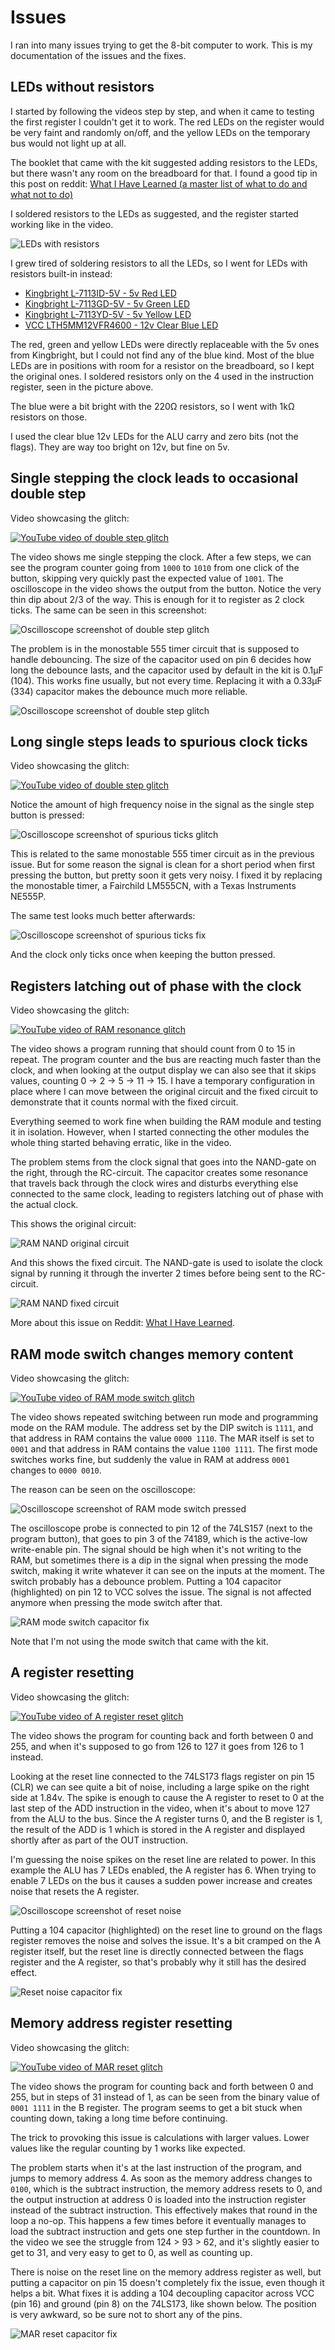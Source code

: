 # Issues

I ran into many issues trying to get the 8-bit computer to work. This is my documentation of the issues and the fixes.


## LEDs without resistors

I started by following the videos step by step, and when it came to testing the first register I couldn't get it to work. The red LEDs on the register would be very faint and randomly on/off, and the yellow LEDs on the temporary bus would not light up at all.

The booklet that came with the kit suggested adding resistors to the LEDs, but there wasn't any room on the breadboard for that. I found a good tip in this post on reddit: [What I Have Learned (a master list of what to do and what not to do)](https://www.reddit.com/r/beneater/comments/dskbug/what_i_have_learned_a_master_list_of_what_to_do/)

I soldered resistors to the LEDs as suggested, and the register started working like in the video.

![LEDs with resistors](resources/leds_with_resistors.jpg)

I grew tired of soldering resistors to all the LEDs, so I went for LEDs with resistors built-in instead:

* [Kingbright L-7113ID-5V - 5v Red LED](https://no.rs-online.com/web/p/leds/8609709/)
* [Kingbright L-7113GD-5V - 5v Green LED](https://no.rs-online.com/web/p/leds/8609696/)
* [Kingbright L-7113YD-5V - 5v Yellow LED](https://no.rs-online.com/web/p/leds/8609712/)
* [VCC LTH5MM12VFR4600 - 12v Clear Blue LED](https://www.digikey.no/product-detail/en/visual-communications-company-vcc/LTH5MM12VFR4600/LTH5MM12VFR4600-ND/6691221)

The red, green and yellow LEDs were directly replaceable with the 5v ones from Kingbright, but I could not find any of the blue kind. Most of the blue LEDs are in positions with room for a resistor on the breadboard, so I kept the original ones. I soldered resistors only on the 4 used in the instruction register, seen in the picture above.

The blue were a bit bright with the 220Ω resistors, so I went with 1kΩ resistors on those.

I used the clear blue 12v LEDs for the ALU carry and zero bits (not the flags). They are way too bright on 12v, but fine on 5v.


## Single stepping the clock leads to occasional double step

Video showcasing the glitch:

[![YouTube video of double step glitch](resources/yt-double-step-glitch-thumb.png)](https://www.youtube.com/watch?v=wE0VCkTokac "Click to play")

The video shows me single stepping the clock. After a few steps, we can see the program counter going from `1000` to `1010` from one click of the button, skipping very quickly past the expected value of `1001`. The oscilloscope in the video shows the output from the button. Notice the very thin dip about 2/3 of the way. This is enough for it to register as 2 clock ticks. The same can be seen in this screenshot:

![Oscilloscope screenshot of double step glitch](resources/clock_double_step.png)

The problem is in the monostable 555 timer circuit that is supposed to handle debouncing. The size of the capacitor used on pin 6 decides how long the debounce lasts, and the capacitor used by default in the kit is 0.1μF (104). This works fine usually, but not every time. Replacing it with a 0.33μF (334) capacitor makes the debounce much more reliable.

![Oscilloscope screenshot of double step glitch](resources/clock_double_step_cap.jpg)


## Long single steps leads to spurious clock ticks

Video showcasing the glitch:

[![YouTube video of double step glitch](resources/yt-spurious-step-glitch-thumb.png)](https://www.youtube.com/watch?v=cVWIPq9-fGs "Click to play")

Notice the amount of high frequency noise in the signal as the single step button is pressed:

![Oscilloscope screenshot of spurious ticks glitch](resources/clock_spurious_step_lm555cn.png)

This is related to the same monostable 555 timer circuit as in the previous issue. But for some reason the signal is clean for a short period when first pressing the button, but pretty soon it gets very noisy. I fixed it by replacing the monostable timer, a Fairchild LM555CN, with a Texas Instruments NE555P. 

The same test looks much better afterwards:

![Oscilloscope screenshot of spurious ticks fix](resources/clock_spurious_step_ne555p.png)

And the clock only ticks once when keeping the button pressed.


## Registers latching out of phase with the clock

Video showcasing the glitch:

[![YouTube video of RAM resonance glitch](resources/yt-ram-resonance-glitch-thumb.png)](https://www.youtube.com/watch?v=abie2o01HV0 "Click to play")

The video shows a program running that should count from 0 to 15 in repeat. The program counter and the bus are reacting much faster than the clock, and when looking at the output display we can also see that it skips values, counting 0 -> 2 -> 5 -> 11 -> 15. I have a temporary configuration in place where I can move between the original circuit and the fixed circuit to demonstrate that it counts normal with the fixed circuit.

Everything seemed to work fine when building the RAM module and testing it in isolation. However, when I started connecting the other modules the whole thing started behaving erratic, like in the video.  

The problem stems from the clock signal that goes into the NAND-gate on the right, through the RC-circuit. The capacitor creates some resonance that travels back through the clock wires and disturbs everything else connected to the same clock, leading to registers latching out of phase with the actual clock.

This shows the original circuit:

![RAM NAND original circuit](resources/ram_resonance_pre_fix.jpg)

And this shows the fixed circuit. The NAND-gate is used to isolate the clock signal by running it through the inverter 2 times before being sent to the RC-circuit.

![RAM NAND fixed circuit](resources/ram_resonance_post_fix.jpg)

More about this issue on Reddit: [What I Have Learned](https://www.reddit.com/r/beneater/comments/dskbug/what_i_have_learned_a_master_list_of_what_to_do/).


## RAM mode switch changes memory content

Video showcasing the glitch:

[![YouTube video of RAM mode switch glitch](resources/yt-ram-mode-glitch-thumb.png)](https://www.youtube.com/watch?v=y0mx79ixhco "Click to play")

The video shows repeated switching between run mode and programming mode on the RAM module. The address set by the DIP switch is `1111`, and that address in RAM contains the value `0000 1110`. The MAR itself is set to `0001` and that address in RAM contains the value `1100 1111`. The first mode switches works fine, but suddenly the value in RAM at address `0001` changes to `0000 0010`.

The reason can be seen on the oscilloscope:

![Oscilloscope screenshot of RAM mode switch pressed](resources/ram_mode_switch_press.png)

The oscilloscope probe is connected to pin 12 of the 74LS157 (next to the program button), that goes to pin 3 of the 74189, which is the active-low write-enable pin. The signal should be high when it's not writing to the RAM, but sometimes there is a dip in the signal when pressing the mode switch, making it write whatever it can see on the inputs at the moment. The switch probably has a debounce problem. Putting a 104 capacitor (highlighted) on pin 12 to VCC solves the issue. The signal is not affected anymore when pressing the mode switch after that.

![RAM mode switch capacitor fix](resources/ram_mode_switch_cap.jpg)

Note that I'm not using the mode switch that came with the kit.


## A register resetting

Video showcasing the glitch:

[![YouTube video of A register reset glitch](resources/yt-reset-noise-glitch-thumb.png)](https://www.youtube.com/watch?v=n3ou3BL5uEU "Click to play")

The video shows the program for counting back and forth between 0 and 255, and when it's supposed to go from 126 to 127 it goes from 126 to 1 instead.

Looking at the reset line connected to the 74LS173 flags register on pin 15 (CLR) we can see quite a bit of noise, including a large spike on the right side at 1.84v. The spike is enough to cause the A register to reset to 0 at the last step of the ADD instruction in the video, when it's about to move 127 from the ALU to the bus. Since the A register turns 0, and the B register is 1, the result of the ADD is 1 which is stored in the A register and displayed shortly after as part of the OUT instruction.

I'm guessing the noise spikes on the reset line are related to power. In this example the ALU has 7 LEDs enabled, the A register has 6. When trying to enable 7 LEDs on the bus it causes a sudden power increase and creates noise that resets the A register.

![Oscilloscope screenshot of reset noise](resources/reset_line_noise.png)

Putting a 104 capacitor (highlighted) on the reset line to ground on the flags register removes the noise and solves the issue. It's a bit cramped on the A register itself, but the reset line is directly connected between the flags register and the A register, so that's probably why it still has the desired effect.

![Reset noise capacitor fix](resources/reset_line_cap.jpg)


## Memory address register resetting

Video showcasing the glitch:

[![YouTube video of MAR reset glitch](resources/yt-mar-reset-glitch-thumb.png)](https://www.youtube.com/watch?v=8U1HI5aMM8Q "Click to play")

The video shows the program for counting back and forth between 0 and 255, but in steps of 31 instead of 1, as can be seen from the binary value of `0001 1111` in the B register. The program seems to get a bit stuck when counting down, taking a long time before continuing. 

The trick to provoking this issue is calculations with larger values. Lower values like the regular counting by 1 works like expected.

The problem starts when it's at the last instruction of the program, and jumps to memory address 4. As soon as the memory address changes to `0100`, which is the subtract instruction, the memory address resets to 0, and the output instruction at address 0 is loaded into the instruction register instead of the subtract instruction. This effectively makes that round in the loop a no-op. This happens a few times before it eventually manages to load the subtract instruction and gets one step further in the countdown. In the video we see the struggle from 124 > 93 > 62, and it's slightly easier to get to 31, and very easy to get to 0, as well as counting up.

There is noise on the reset line on the memory address register as well, but putting a capacitor on pin 15 doesn't completely fix the issue, even though it helps a bit. What fixes it is adding a 104 decoupling capacitor across VCC (pin 16) and ground (pin 8) on the 74LS173, like shown below. The position is very awkward, so be sure not to short any of the pins.

![MAR reset capacitor fix](resources/mar_decoupling_cap.jpg)
